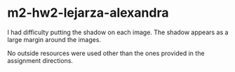 # m2-hw2-lejarza-alexandra

I had difficulty putting the shadow on each image. The shadow appears as a large margin around the images.

No outside resources were used other than the ones provided in the assignment directions. 